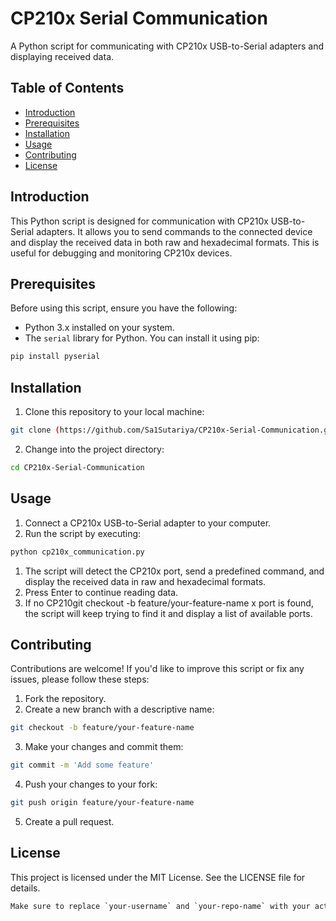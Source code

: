 # CP210x Serial Communication

A Python script for communicating with CP210x USB-to-Serial adapters and displaying received data.

## Table of Contents

- [Introduction](#introduction)
- [Prerequisites](#prerequisites)
- [Installation](#installation)
- [Usage](#usage)
- [Contributing](#contributing)
- [License](#license)

## Introduction

This Python script is designed for communication with CP210x USB-to-Serial adapters. It allows you to send commands to the connected device and display the received data in both raw and hexadecimal formats. This is useful for debugging and monitoring CP210x devices.

## Prerequisites

Before using this script, ensure you have the following:

- Python 3.x installed on your system.
- The `serial` library for Python. You can install it using pip:

```bash
pip install pyserial
```

## Installation

1. Clone this repository to your local machine:

```bash
git clone (https://github.com/Sa1Sutariya/CP210x-Serial-Communication.git)
```

2. Change into the project directory:
```bash
cd CP210x-Serial-Communication
```

## Usage

1. Connect a CP210x USB-to-Serial adapter to your computer.
2. Run the script by executing:

```bash
python cp210x_communication.py
```

1. The script will detect the CP210x port, send a predefined command, and display the received data in raw and hexadecimal formats.
2. Press Enter to continue reading data.
3. If no CP210git checkout -b feature/your-feature-name
x port is found, the script will keep trying to find it and display a list of available ports.

## Contributing

Contributions are welcome! If you'd like to improve this script or fix any issues, please follow these steps:
1. Fork the repository.
2. Create a new branch with a descriptive name:

```bash
git checkout -b feature/your-feature-name
```
3. Make your changes and commit them:
   
```bash
git commit -m 'Add some feature'
```
4. Push your changes to your fork:

```bash
git push origin feature/your-feature-name
```

5. Create a pull request.

## License

This project is licensed under the MIT License. See the LICENSE file for details.


```css
Make sure to replace `your-username` and `your-repo-name` with your actual GitHub username and repository name. Also, ensure you have a `LICENSE` file in your repository if you want to use the MIT License, or update the license section accordingly.
```
